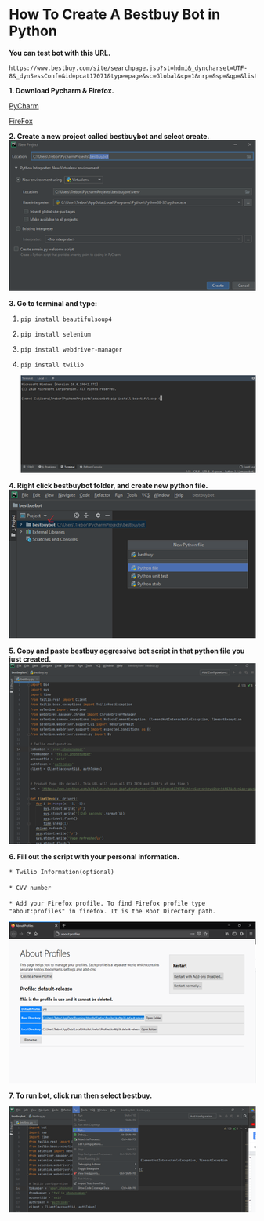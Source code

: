 # How To Create A Bestbuy Bot in Python

**You can test bot with this URL.**

	https://www.bestbuy.com/site/searchpage.jsp?st=hdmi&_dyncharset=UTF-8&_dynSessConf=&id=pcat17071&type=page&sc=Global&cp=1&nrp=&sp=&qp=&list=n&af=true&iht=y&usc=All+Categories&ks=960&keys=keys

**1. Download Pycharm & Firefox.**

[PyCharm](https://www.jetbrains.com/pycharm/download)

[FireFox](https://www.mozilla.org/en-US/firefox/new/)

**2. Create a new project called bestbuybot and select create.**
![](images/step2.png)

**3. Go to terminal and type:**
1. `pip install beautifulsoup4`
2. `pip install selenium`
3. `pip install webdriver-manager`
4. `pip install twilio`

	![](images/step3.png)

**4. Right click bestbuybot folder, and create new python file.**
![](images/step4.png)

**5. Copy and paste bestbuy aggressive bot script in that python file you just created.**
![](images/step5.png)

**6. Fill out the script with your personal information.**

	* Twilio Information(optional)

	* CVV number

	* Add your Firefox profile. To find Firefox profile type "about:profiles" in firefox. It is the Root Directory path.
![](images/step6.png)


**7. To run bot, click run then select bestbuy.**

![](images/step7.png)

